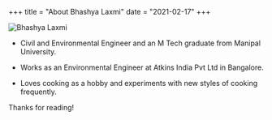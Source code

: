 +++
title = "About Bhashya Laxmi"
date = "2021-02-17"
+++

![Bhashya Laxmi](/img/logo/bhashya.jpg "Mrs.Bhashya Laxmi")

* Civil and Environmental Engineer and an M Tech graduate from Manipal University. 

* Works as an Environmental Engineer at Atkins India Pvt Ltd in Bangalore.

* Loves cooking as a hobby and experiments with new styles of cooking frequently.

Thanks for reading!

